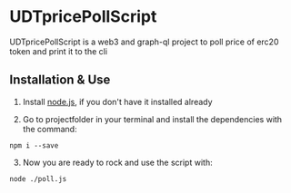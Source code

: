 # UDTpricePollScript

UDTpricePollScript is a web3 and graph-ql project to poll price of erc20 token and print it to the cli 

## Installation & Use

1. Install [node.js](https://nodejs.org/en/download/), if you don't have it installed already

2. Go to projectfolder in your terminal and install the dependencies with the command: 
```
npm i --save
``` 

3. Now you are ready to rock and use the script with:
```
node ./poll.js
```
